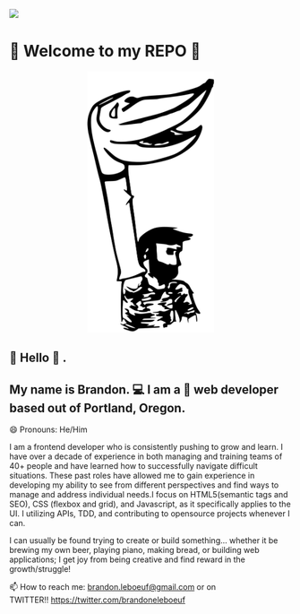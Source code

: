 ![](https://komarev.com/ghpvc/?username=brandonleboeuf)

# 👋  Welcome to my REPO 👋
<div align="center">
  <img  width="227" height="467" src="https://raw.githubusercontent.com/brandonleboeuf/brandonleboeuf/master/puppet.svg" alt="Drawing of a puppet">
</div>

## 👋 Hello 👋 .

## My name is Brandon. 💻 I am a 🧛 web developer based out of Portland, Oregon.

😄 Pronouns: He/Him

I am a frontend developer who is consistently pushing to grow and learn. I have over a decade of experience in both managing and training teams of 40+ people and have learned how to successfully navigate difficult situations. These past roles have allowed me to gain experience in developing my ability to see from different perspectives and find ways to manage and address individual needs.I focus on HTML5(semantic tags and SEO), CSS (flexbox and grid), and Javascript, as it specifically applies to the UI. I utilizing APIs, TDD, and contributing to opensource projects whenever I can. 

I can usually be found trying to create or build something... whether it be brewing my own beer, playing piano, making bread, or building web applications; I get joy from being creative and find reward in the growth/struggle!

📫 How to reach me: brandon.leboeuf@gmail.com or on TWITTER!! https://twitter.com/brandoneleboeuf
